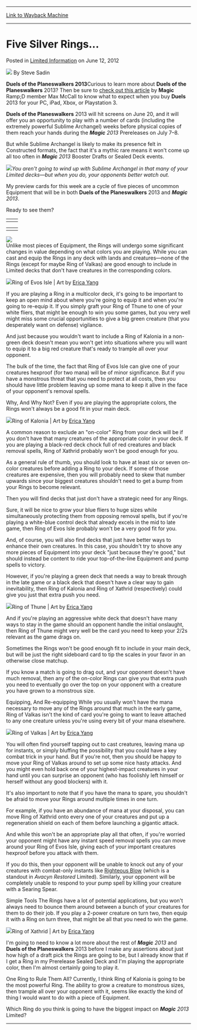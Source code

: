 
---
[Link to Wayback Machine](https://web.archive.org/web/20150722160832/http://magic.wizards.com/en/articles/archive/limited-information/five-silver-rings-2012-06-12)

[_metadata_:author]:- "Steve Sadin"
[_metadata_:description]:- "Duels of the Planeswalkers 2013Curious to learn more about Duels of the Planeswalkers 2013? Then be sure to check out this article by Magic Ramp;D member Max McCall to know what to expect when you buy Duels 2013 for your PC, iPad, Xbox, or Playstation 3."
[_metadata_:generator]:- "Drupal 7 (http://drupal.org)"
[_metadata_:node]:- "194996"
[_metadata_:publish_date]:- "2012-06-12"
[_metadata_:source]:- "div-main-content"
[_metadata_:title]:- "Five Silver Rings..."
[_metadata_:wayback_capture_timestamp]:- "2015-07-22 16:08:32"
[_metadata_:wayback_raw_url]:- "https://web.archive.org/web/20150722160832id_/http://magic.wizards.com/en/articles/archive/limited-information/five-silver-rings-2012-06-12"
[_metadata_:wayback_url]:- "http://magic.wizards.com/en/articles/archive/limited-information/five-silver-rings-2012-06-12"
---


Five Silver Rings...
====================



 Posted in [Limited Information](/en/articles/columns/limited-information-archive)
 on June 12, 2012 






![](https://media.magic.wizards.com/styles/auth_small/public/images/person/authorpic_SteveSadin.jpg)
By Steve Sadin










**Duels of the Planeswalkers 2013**Curious to learn more about **Duels of the Planeswalkers** 2013? Then be sure to [check out this article](http://archive.wizards.com/Magic/Magazine/Article.aspx?x=mtg/daily/feature/199) by **Magic** Ramp;D member Max McCall to know what to expect when you buy **Duels** 2013 for your PC, iPad, Xbox, or Playstation 3.

**Duels of the Planeswalkers** 2013 will hit screens on June 20, and it will offer you an opportunity to play with a number of cards (including the extremely powerful Sublime Archangel) weeks before physical copies of them reach your hands during the ***Magic** 2013* Prereleases on July 7–8.

But while Sublime Archangel is likely to make its presence felt in Constructed formats, the fact that it's a mythic rare means it won't come up all too often in ***Magic** 2013* Booster Drafts or Sealed Deck events.

![](https://media.wizards.com/images/magic/tcg/products/m13/ru17xp50ub_en.jpg)*You aren't going to wind up with Sublime Archangel in that many of your Limited decks—but when you do, your opponents better watch out.*

My preview cards for this week are a cycle of five pieces of uncommon Equipment that will be in both **Duels of the Planeswalkers** 2013 and ***Magic** 2013*.

Ready to see them?



|  |  |
| --- | --- |
|  |  |



|  |  |
| --- | --- |
|  |  |

![](https://media.wizards.com/images/magic/tcg/products/m13/dmgzqlup8s_en.jpg)  
Unlike most pieces of Equipment, the Rings will undergo some significant changes in value depending on what colors you are playing. While you can cast and equip the Rings in any deck with lands and creatures—none of the Rings (except for maybe Ring of Valkas) are good enough to include in Limited decks that don't have creatures in the corresponding colors.

![](https://media.wizards.com/images/magic/daily/li/li199_yun95temb1.jpg)Ring of Evos Isle | Art by [Erica Yang](http://gatherer.wizards.com/Pages/Search/Default.aspx?output=spoileramp;method=visualamp;action=advancedamp;artist=+[%22Erica+Yang%22])

If you are playing a Ring in a multicolor deck, it's going to be important to keep an open mind about where you're going to equip it and when you're going to re-equip it. If you simply graft your Ring of Thune to one of your white fliers, that might be enough to win you some games, but you very well might miss some crucial opportunities to give a big green creature (that you desperately want on defense) vigilance.

And just because you wouldn't want to include a Ring of Kalonia in a non-green deck doesn't mean you won't get into situations where you will want to equip it to a big red creature that's ready to trample all over your opponent.

The bulk of the time, the fact that Ring of Evos Isle can give one of your creatures hexproof (for two mana) will be of minor significance. But if you have a monstrous threat that you need to protect at all costs, then you should have little problem leaving up some mana to keep it alive in the face of your opponent's removal spells.

Why, And Why Not?
Even if you are playing the appropriate colors, the Rings won't always be a good fit in your main deck.

![](https://media.wizards.com/images/magic/daily/li/li199_y0bq46tshy.jpg)Ring of Kalonia | Art by [Erica Yang](http://gatherer.wizards.com/Pages/Search/Default.aspx?output=spoileramp;method=visualamp;action=advancedamp;artist=+[%22Erica+Yang%22])

A common reason to exclude an "on-color" Ring from your deck will be if you don't have that many creatures of the appropriate color in your deck. If you are playing a black-red deck chock full of red creatures and black removal spells, Ring of Xathrid probably won't be good enough for you.

As a general rule of thumb, you should look to have at least six or seven on-color creatures before adding a Ring to your deck. If some of those creatures are expensive, then you will probably need to skew that number upwards since your biggest creatures shouldn't need to get a bump from your Rings to become relevant.

Then you will find decks that just don't have a strategic need for any Rings.

Sure, it will be nice to grow your blue fliers to huge sizes while simultaneously protecting them from opposing removal spells, but if you're playing a white-blue control deck that already excels in the mid to late game, then Ring of Evos Isle probably won't be a very good fit for you.

And, of course, you will also find decks that just have better ways to enhance their own creatures. In this case, you shouldn't try to shove any more pieces of Equipment into your deck "just because they're good," but should instead be content to ride your top-of-the-line Equipment and pump spells to victory.

However, if you're playing a green deck that needs a way to break through in the late game or a black deck that doesn't have a clear way to gain inevitability, then Ring of Kalonia and Ring of Xathrid (respectively) could give you just that extra push you need.

![](https://media.wizards.com/images/magic/daily/li/li199_5lxzdsg6nx.jpg)Ring of Thune | Art by [Erica Yang](http://gatherer.wizards.com/Pages/Search/Default.aspx?output=spoileramp;method=visualamp;action=advancedamp;artist=+[%22Erica+Yang%22])

And if you're playing an aggressive white deck that doesn't have many ways to stay in the game should an opponent handle the initial onslaught, then Ring of Thune might very well be the card you need to keep your 2/2s relevant as the game drags on.

Sometimes the Rings won't be good enough fit to include in your main deck, but will be just the right sideboard card to tip the scales in your favor in an otherwise close matchup.

If you know a match is going to drag out, and your opponent doesn't have much removal, then any of the on-color Rings can give you that extra push you need to eventually go over the top on your opponent with a creature you have grown to a monstrous size.

Equipping, And Re-equipping
While you usually won't have the mana necessary to move any of the Rings around that much in the early game, Ring of Valkas isn't the kind of card you're going to want to leave attached to any one creature unless you're using every bit of your mana elsewhere.

![](https://media.wizards.com/images/magic/daily/li/li199_7sd969pdk7.jpg)Ring of Valkas | Art by [Erica Yang](http://gatherer.wizards.com/Pages/Search/Default.aspx?output=spoileramp;method=visualamp;action=advancedamp;artist=+[%22Erica+Yang%22])

You will often find yourself tapping out to cast creatures, leaving mana up for instants, or simply bluffing the possibility that you could have a key combat trick in your hand. But if you're not, then you should be happy to move your Ring of Valkas around to set up some nice hasty attacks. And you might even hold back one of your highest-impact creatures in your hand until you can surprise an opponent (who has foolishly left himself or herself without any good blockers) with it.

It's also important to note that if you have the mana to spare, you shouldn't be afraid to move your Rings around multiple times in one turn.

For example, if you have an abundance of mana at your disposal, you can move Ring of Xathrid onto every one of your creatures and put up a regeneration shield on each of them before launching a gigantic attack.

And while this won't be an appropriate play all that often, if you're worried your opponent might have any instant speed removal spells you can move around your Ring of Evos Isle, giving each of your important creatures hexproof before you attack with them.

If you do this, then your opponent will be unable to knock out any of your creatures with combat-only instants like [Righteous Blow](http://gatherer.wizards.com/Pages/Card/Details.aspx?name=Righteous+Blow) (which is a standout in *Avacyn Restored* Limited). Similarly, your opponent will be completely unable to respond to your pump spell by killing your creature with a Searing Spear.

Simple Tools
The Rings have a lot of potential applications, but you won't always need to bounce them around between a bunch of your creatures for them to do their job. If you play a 2-power creature on turn two, then equip it with a Ring on turn three, that might be all that you need to win the game.

![](https://media.wizards.com/images/magic/daily/li/li199_iccb8r727n.jpg)Ring of Xathrid | Art by [Erica Yang](http://gatherer.wizards.com/Pages/Search/Default.aspx?output=spoileramp;method=visualamp;action=advancedamp;artist=+[%22Erica+Yang%22])

I'm going to need to know a lot more about the rest of ***Magic** 2013* and **Duels of the Planeswalkers** 2013 before I make any assertions about just how high of a draft pick the Rings are going to be, but I already know that if I get a Ring in my Prerelease Sealed Deck and I'm playing the appropriate color, then I'm almost certainly going to play it.

One Ring to Rule Them All?
Currently, I think Ring of Kalonia is going to be the most powerful Ring. The ability to grow a creature to monstrous sizes, then trample all over your opponent with it, seems like exactly the kind of thing I would want to do with a piece of Equipment.

Which Ring do you think is going to have the biggest impact on ***Magic** 2013* Limited?



---

  
 




